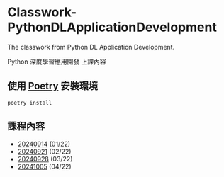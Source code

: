 # Classwork-PythonDLApplicationDevelopment

The classwork from Python DL Application Development.

Python 深度學習應用開發 上課內容

## 使用 [Poetry](https://python-poetry.org/docs/) 安裝環境

```shell
poetry install
```

## 課程內容

- [20240914](https://github.com/chesterXalan/Classwork-PythonDLApplicationDevelopment/tree/main/lesson01) (01/22)
- [20240921](https://github.com/chesterXalan/Classwork-PythonDLApplicationDevelopment/tree/main/lesson02) (02/22)
- [20240928](https://github.com/chesterXalan/Classwork-PythonDLApplicationDevelopment/tree/main/lesson03) (03/22)
- [20241005](https://github.com/chesterXalan/Classwork-PythonDLApplicationDevelopment/tree/main/lesson04) (04/22)
